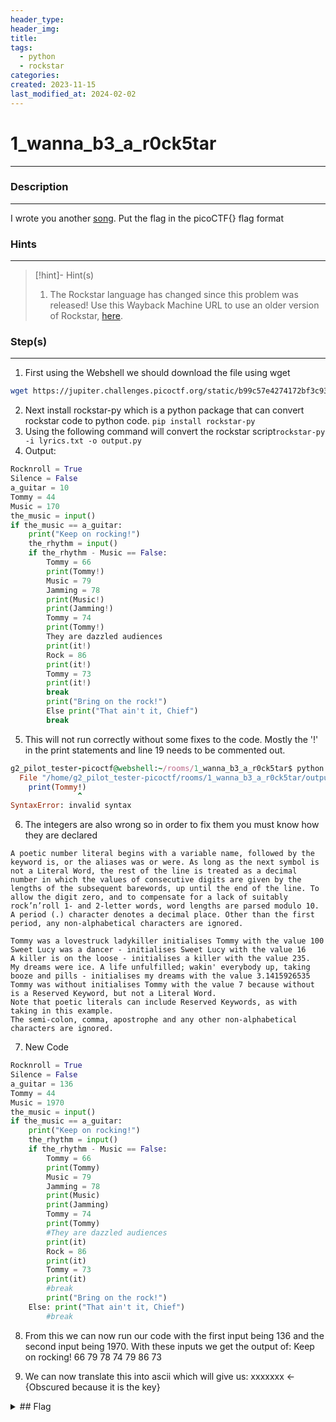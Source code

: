 ```yaml
---
header_type: 
header_img: 
title: 
tags:
  - python
  - rockstar
categories: 
created: 2023-11-15
last_modified_at: 2024-02-02
---
```

# 1_wanna_b3_a_r0ck5tar
---
### Description
---
I wrote you another [song](https://jupiter.challenges.picoctf.org/static/b99c57e4274172bf3c93534b6d59632d/lyrics.txt). Put the flag in the picoCTF{} flag format
### Hints
---

> [!hint]- Hint(s)
> 1.  The Rockstar language has changed since this problem was released! Use this Wayback Machine URL to use an older version of Rockstar, [here](https://web.archive.org/web/20190522020843/https://codewithrockstar.com/online).

### Step(s)
---
1. First using the Webshell we should download the file using wget 
```bash
wget https://jupiter.challenges.picoctf.org/static/b99c57e4274172bf3c93534b6d59632d/lyrics.txt
```

2. Next install rockstar-py which is a python package that can convert rockstar code to python code. `pip install rockstar-py`
3. Using the following command will convert the rockstar script`rockstar-py -i lyrics.txt -o output.py`
4. Output:
```python
Rocknroll = True
Silence = False
a_guitar = 10
Tommy = 44
Music = 170
the_music = input()
if the_music == a_guitar:
    print("Keep on rocking!")
    the_rhythm = input()
    if the_rhythm - Music == False:
        Tommy = 66
        print(Tommy!)
        Music = 79
        Jamming = 78
        print(Music!)
        print(Jamming!)
        Tommy = 74
        print(Tommy!)
        They are dazzled audiences
        print(it!)
        Rock = 86
        print(it!)
        Tommy = 73
        print(it!)
        break
        print("Bring on the rock!")
        Else print("That ain't it, Chief")
        break
```
5. This will not run correctly without some fixes to the code. Mostly the '!' in the print statements and line 19 needs to be commented out.
```ruby
g2_pilot_tester-picoctf@webshell:~/rooms/1_wanna_b3_a_r0ck5tar$ python output.py 
  File "/home/g2_pilot_tester-picoctf/rooms/1_wanna_b3_a_r0ck5tar/output.py", line 12
    print(Tommy!)
               ^
SyntaxError: invalid syntax
```

6. The integers are also wrong so in order to fix them you must know how they are declared
```none
A poetic number literal begins with a variable name, followed by the keyword is, or the aliases was or were. As long as the next symbol is not a Literal Word, the rest of the line is treated as a decimal number in which the values of consecutive digits are given by the lengths of the subsequent barewords, up until the end of the line. To allow the digit zero, and to compensate for a lack of suitably rock’n’roll 1- and 2-letter words, word lengths are parsed modulo 10. A period (.) character denotes a decimal place. Other than the first period, any non-alphabetical characters are ignored.

Tommy was a lovestruck ladykiller initialises Tommy with the value 100
Sweet Lucy was a dancer - initialises Sweet Lucy with the value 16
A killer is on the loose - initialises a killer with the value 235.
My dreams were ice. A life unfulfilled; wakin' everybody up, taking booze and pills - initialises my dreams with the value 3.1415926535
Tommy was without initialises Tommy with the value 7 because without is a Reserved Keyword, but not a Literal Word.
Note that poetic literals can include Reserved Keywords, as with taking in this example.
The semi-colon, comma, apostrophe and any other non-alphabetical characters are ignored.
```

7. New Code
```python
Rocknroll = True
Silence = False
a_guitar = 136
Tommy = 44
Music = 1970
the_music = input()
if the_music == a_guitar:
    print("Keep on rocking!")
    the_rhythm = input()
    if the_rhythm - Music == False:
        Tommy = 66
        print(Tommy)
        Music = 79
        Jamming = 78
        print(Music)
        print(Jamming)
        Tommy = 74
        print(Tommy)
        #They are dazzled audiences
        print(it)
        Rock = 86
        print(it)
        Tommy = 73
        print(it)
        #break
        print("Bring on the rock!")
    Else: print("That ain't it, Chief")
        #break
```

8. From this we can now run our code with the first input being 136 and the second input being 1970. With these inputs we get the output of: 
	Keep on rocking!
	66
	79
	78
	74
	79
	86
	73

9. We can now translate this into ascii which will give us: xxxxxxx <- {Obscured because it is the key}

<details>
  <summary>## Flag</summary>picoCTF{BONJOVI}
</details>